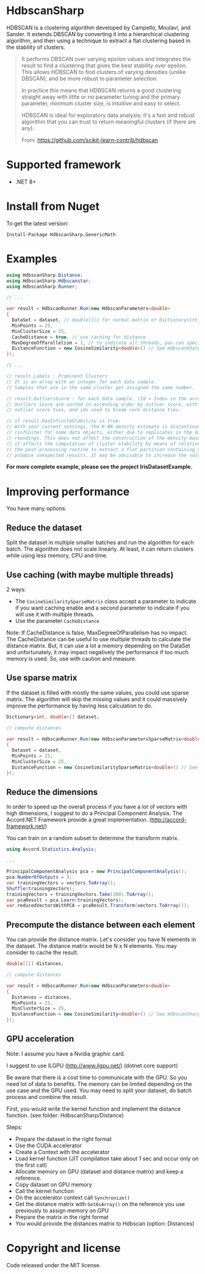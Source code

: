 # HdbscanSharp
HDBSCAN is a clustering algorithm developed by Campello, Moulavi, and Sander. It extends DBSCAN by converting it into a hierarchical clustering algorithm, and then using a technique to extract a flat clustering based in the stability of clusters.

> It performs DBSCAN over varying epsilon values and integrates the result to find a clustering that gives the best stability over epsilon. This allows HDBSCAN to find clusters of varying densities (unlike DBSCAN), and be more robust to parameter selection.
> 
> In practice this means that HDBSCAN returns a good clustering straight away with little or no parameter tuning and the primary parameter, minimum cluster size, is intuitive and easy to select.
> 
> HDBSCAN is ideal for exploratory data analysis; it's a fast and robust algorithm that you can trust to return meaningful clusters (if there are any).
> 
> From: https://github.com/scikit-learn-contrib/hdbscan

# Supported framework
- .NET 8+

# Install from Nuget
To get the latest version:
```
Install-Package HdbscanSharp.GenericMath
```

# Examples
```csharp
using HdbscanSharp.Distance;
using HdbscanSharp.Hdbscanstar;
using HdbscanSharp.Runner;

// ...

var result = HdbscanRunner.Run(new HdbscanParameters<double>
{
  DataSet = dataset, // double[][] for normal matrix or Dictionary<int, int>[] for sparse matrix
  MinPoints = 25,
  MinClusterSize = 25,
  CacheDistance = true, // use caching for distance
  MaxDegreeOfParallelism = 1, // to indicate all threads, you can specify 0.
  DistanceFunction = new CosineSimilarity<double>() // See HdbscanSharp/Distance folder for more distance function
});

// ...

// result.Labels : Prominent Clusters
// It is an array with an integer for each data sample.
// Samples that are in the same cluster get assigned the same number.

// result.OutliersScore : for each data sample. (Id = Index in the array)
// Outliers Score are sorted in ascending order by outlier score, with core distances used to break
// outlier score ties, and ids used to break core distance ties.

// if result.HasInfiniteStability is true:
// With your current settings, the K-NN density estimate is discontinuous as it is not well-defined
// (infinite) for some data objects, either due to replicates in the data (not a set) or due to numerical
// roundings. This does not affect the construction of the density-based clustering hierarchy, but
// it affects the computation of cluster stability by means of relative excess of mass. For this reason,
// the post-processing routine to extract a flat partition containing the most stable clusters may
// produce unexpected results. It may be advisable to increase the value of MinPoints and/or MinClusterSize.
```

**For more complete example, please see the project IrisDatasetExample.**

# Improving performance

You have many options.

## Reduce the dataset

Split the dataset in multiple smaller batches and run the algorithm for each batch.
The algorithm does not scale linearly.
At least, it can return clusters while using less memory, CPU and time.

## Use caching (with maybe multiple threads)

2 ways:

- The `CosineSimilaritySparseMatrix` class accept a parameter to indicate if you want caching enable and a second parameter to indicate if you will use it with multiple threads.
- Use the parameter `CacheDistance`

Note:
If CacheDistance is false, MaxDegreeOfParallelism has no impact.
The CacheDistance can be useful to use multiple threads to calculate the distance matrix.
But, it can use a lot a memory depending on the DataSet and unfortunately, it may impact negatively the performance if too much memory is used. So, use with caution and measure.

## Use sparse matrix

If the dataset is filled with mostly the same values, you could use sparse matrix.
The algorithm will skip the missing values and it could massively improve the performance by having less calculation to do.

```csharp
Dictionary<int, double>[] dataset;

// compute distances

var result = HdbscanRunner.Run(new HdbscanParametersSparseMatrix<double>
{
  Dataset = dataset,
  MinPoints = 25,
  MinClusterSize = 25,
  DistanceFunction = new CosineSimilaritySparseMatrix<double>() // See HdbscanSharp/Distance folder for more distance function
});
```

## Reduce the dimensions

In order to speed up the overall process if you have a lot of vectors with high dimensions, I suggest to do a Principal Component Analysis.
The Accord.NET Framework provide a great implementation. (http://accord-framework.net/)

You can train on a random subset to determine the transform matrix.

```csharp
using Accord.Statistics.Analysis;

...

PrincipalComponentAnalysis pca = new PrincipalComponentAnalysis();
pca.NumberOfOutputs = 3;
var trainingVectors = vectors.ToArray();
Shuffle(trainingVectors);
trainingVectors = trainingVectors.Take(300).ToArray();
var pcaResult = pca.Learn(trainingVectors);
var reducedVectorsWithPCA = pcaResult.Transform(vectors.ToArray());
```

## Precompute the distance between each element

You can provide the distance matrix. Let's consider you have N elements in the dataset. The distance matrix would be N x N elements. You may consider to cache the result.

```csharp
double[][] distances;

// compute distances

var result = HdbscanRunner.Run(new HdbscanParameters<double>
{
  Distances = distances,
  MinPoints = 25,
  MinClusterSize = 25,
  DistanceFunction = new CosineSimilarity<double>() // See HdbscanSharp/Distance folder for more distance function
});
```

## GPU acceleration

Note: I assume you have a Nvidia graphic card.

I suggest to use ILGPU (http://www.ilgpu.net/) (dotnet core support)

Be aware that there is a cost time to communicate with the GPU. So you need lot of data to benefits. The memory can be limited depending on the use case and the GPU used. You may need to split your dataset, do batch process and combine the result.

First, you would write the kernel function and implement the distance function. (see folder: HdbscanSharp/Distance)

Steps:

- Prepare the dataset in the right format
- Use the CUDA accelerator
- Create a Context with the accelerator
- Load kernel function (JIT compilation take about 1 sec and occur only on the first call)
- Allocate memory on GPU (dataset and distance matrix) and keep a reference.
- Copy dataset on GPU memory
- Call the kernel function
- On the accelerator context call `Synchronize()`
- Get the distance matrix with `GetAsArray()` on the reference you use previously to assign memory on GPU
- Prepare the matrix in the right format
- You would provide the distances matrix to Hdbscan (option: Distances)

# Copyright and license
Code released under the MIT license.
